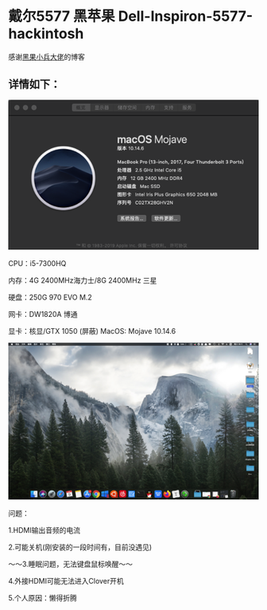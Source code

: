 # 戴尔5577 黑苹果 Dell-Inspiron-5577-hackintosh

感谢[黑果小兵大佬](https://blog.daliansky.net)的博客

## 详情如下：



![Xnip2020-05-09_18-50-23](./images/Xnip2020-05-09_18-50-23.png)



CPU：i5-7300HQ

内存：4G 2400MHz海力士/8G 2400MHz 三星

硬盘：250G 970 EVO M.2

网卡：DW1820A 博通

显卡：核显/GTX 1050 (屏蔽)
MacOS: Mojave 10.14.6

![Xnip2020-05-09_19-12-05](./images/Xnip2020-05-09_19-12-05.png)

问题：

1.HDMI输出音频的电流

2.可能关机(刚安装的一段时间有，目前没遇见)

～～3.睡眠问题，无法键盘鼠标唤醒～～

4.外接HDMI可能无法进入Clover开机

5.个人原因：懒得折腾


